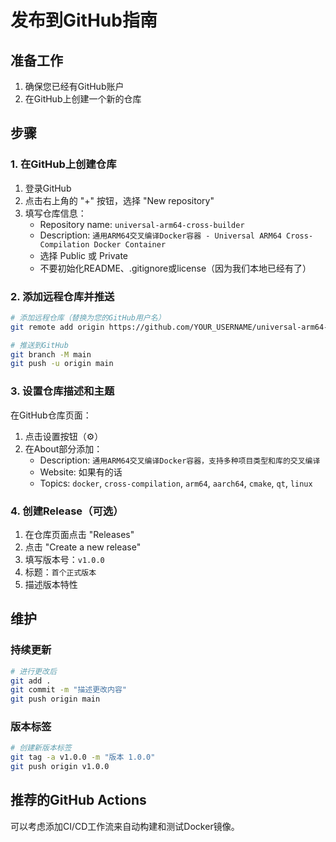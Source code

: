# 发布到GitHub指南

## 准备工作

1. 确保您已经有GitHub账户
2. 在GitHub上创建一个新的仓库

## 步骤

### 1. 在GitHub上创建仓库

1. 登录GitHub
2. 点击右上角的 "+" 按钮，选择 "New repository"
3. 填写仓库信息：
   - Repository name: `universal-arm64-cross-builder`
   - Description: `通用ARM64交叉编译Docker容器 - Universal ARM64 Cross-Compilation Docker Container`
   - 选择 Public 或 Private
   - 不要初始化README、.gitignore或license（因为我们本地已经有了）

### 2. 添加远程仓库并推送

```bash
# 添加远程仓库（替换为您的GitHub用户名）
git remote add origin https://github.com/YOUR_USERNAME/universal-arm64-cross-builder.git

# 推送到GitHub
git branch -M main
git push -u origin main
```

### 3. 设置仓库描述和主题

在GitHub仓库页面：

1. 点击设置按钮（⚙️）
2. 在About部分添加：
   - Description: `通用ARM64交叉编译Docker容器，支持多种项目类型和库的交叉编译`
   - Website: 如果有的话
   - Topics: `docker`, `cross-compilation`, `arm64`, `aarch64`, `cmake`, `qt`, `linux`

### 4. 创建Release（可选）

1. 在仓库页面点击 "Releases"
2. 点击 "Create a new release"
3. 填写版本号：`v1.0.0`
4. 标题：`首个正式版本`
5. 描述版本特性

## 维护

### 持续更新

```bash
# 进行更改后
git add .
git commit -m "描述更改内容"
git push origin main
```

### 版本标签

```bash
# 创建新版本标签
git tag -a v1.0.0 -m "版本 1.0.0"
git push origin v1.0.0
```

## 推荐的GitHub Actions

可以考虑添加CI/CD工作流来自动构建和测试Docker镜像。
